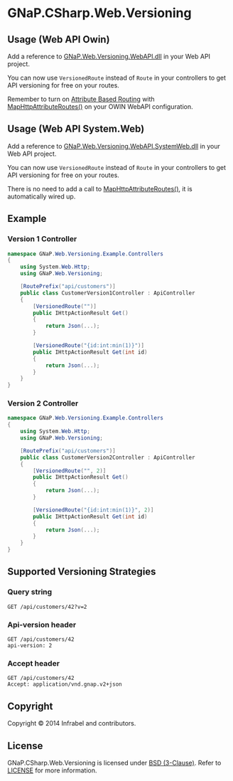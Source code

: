 GNaP.CSharp.Web.Versioning
==========================

## Usage (Web API Owin)

Add a reference to [GNaP.Web.Versioning.WebAPI.dll](https://github.com/infrabel/GNaP.CSharp.Web.Versioning/raw/master/deploy/1.0.2.0/GNaP.Web.Versioning.WebAPI/GNaP.Web.Versioning.WebAPI.dll) in your Web API project.

You can now use ```VersionedRoute``` instead of ```Route``` in your controllers to get API versioning for free on your routes.

Remember to turn on [Attribute Based Routing](http://www.asp.net/web-api/overview/web-api-routing-and-actions/attribute-routing-in-web-api-2) with [MapHttpAttributeRoutes()](http://msdn.microsoft.com/en-us/library/dn479134%28v=vs.118%29.aspx) on your OWIN WebAPI configuration.

## Usage (Web API System.Web)

Add a reference to [GNaP.Web.Versioning.WebAPI.SystemWeb.dll](https://github.com/infrabel/GNaP.CSharp.Web.Versioning/raw/master/deploy/1.0.2.0/GNaP.Web.Versioning.WebAPI.SystemWeb/GNaP.Web.Versioning.WebAPI.SystemWeb.dll) in your Web API project.

You can now use ```VersionedRoute``` instead of ```Route``` in your controllers to get API versioning for free on your routes.

There is no need to add a call to [MapHttpAttributeRoutes()](http://msdn.microsoft.com/en-us/library/dn479134%28v=vs.118%29.aspx), it is automatically wired up.

## Example

### Version 1 Controller
```csharp
namespace GNaP.Web.Versioning.Example.Controllers
{
    using System.Web.Http;
    using GNaP.Web.Versioning;

    [RoutePrefix("api/customers")]
    public class CustomerVersion1Controller : ApiController
    {
        [VersionedRoute("")]
        public IHttpActionResult Get()
        {
            return Json(...);
        }

        [VersionedRoute("{id:int:min(1)}")]
        public IHttpActionResult Get(int id)
        {
            return Json(...);
        }
    }
}
```

### Version 2 Controller
```csharp
namespace GNaP.Web.Versioning.Example.Controllers
{
    using System.Web.Http;
    using GNaP.Web.Versioning;

    [RoutePrefix("api/customers")]
    public class CustomerVersion2Controller : ApiController
    {
        [VersionedRoute("", 2)]
        public IHttpActionResult Get()
        {
            return Json(...);
        }

        [VersionedRoute("{id:int:min(1)}", 2)]
        public IHttpActionResult Get(int id)
        {
            return Json(...);
        }
    }
}
```

## Supported Versioning Strategies

### Query string
```
GET /api/customers/42?v=2
```

### Api-version header
```
GET /api/customers/42
api-version: 2
```

### Accept header
```
GET /api/customers/42
Accept: application/vnd.gnap.v2+json
```

## Copyright

Copyright © 2014 Infrabel and contributors.

## License

GNaP.CSharp.Web.Versioning is licensed under [BSD (3-Clause)](http://choosealicense.com/licenses/bsd-3-clause/ "Read more about the BSD (3-Clause) License"). Refer to [LICENSE](https://github.com/infrabel/GNaP.CSharp.Web.Versioning/blob/master/LICENSE) for more information.
